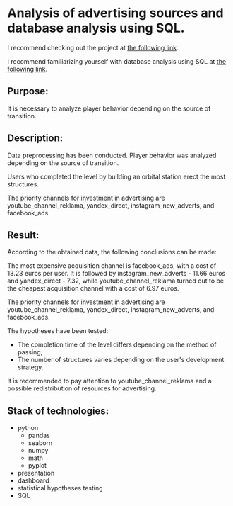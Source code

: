 # Analysis of advertising sources and database analysis using SQL.

I recommend checking out the project at [the following link](https://nbviewer.org/github/YarValerievich/Project4_advertising_sources_dashboard/blob/main/Project4_advertising_sources_dashboard.ipynb).

I recommend familiarizing yourself with database analysis using SQL at [the following link](https://nbviewer.org/github/YarValerievich/Project4_advertising_sources_dashboard/blob/main/Project4_sql.ipynb).

## Purpose: 

It is necessary to analyze player behavior depending on the source of transition.

## Description: 

Data preprocessing has been conducted. Player behavior was analyzed depending on the source of transition.

Users who completed the level by building an orbital station erect the most structures.

The priority channels for investment in advertising are youtube_channel_reklama, yandex_direct, instagram_new_adverts, and facebook_ads.

## Result:

According to the obtained data, the following conclusions can be made:

The most expensive acquisition channel is facebook_ads, with a cost of 13.23 euros per user. It is followed by instagram_new_adverts - 11.66 euros and yandex_direct - 7.32, while youtube_channel_reklama turned out to be the cheapest acquisition channel with a cost of 6.97 euros.

The priority channels for investment in advertising are youtube_channel_reklama, yandex_direct, instagram_new_adverts, and facebook_ads.

The hypotheses have been tested:

- The completion time of the level differs depending on the method of passing;
- The number of structures varies depending on the user's development strategy.

It is recommended to pay attention to youtube_channel_reklama and a possible redistribution of resources for advertising.

## Stack of technologies: 

- python
	- pandas
	- seaborn
	- numpy
	- math
	- pyplot
- presentation
- dashboard
- statistical hypotheses testing
- SQL
